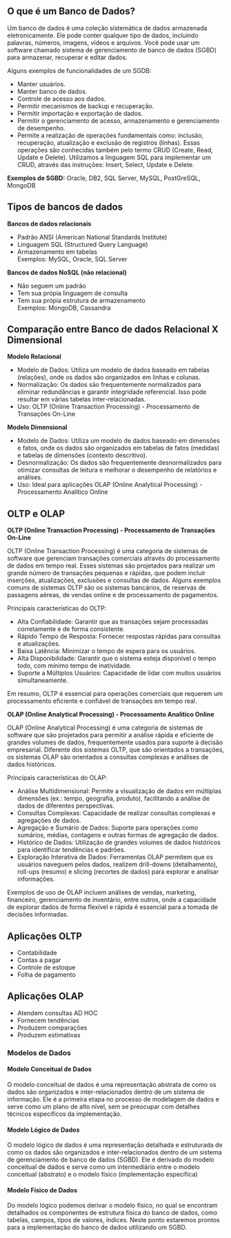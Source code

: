 ## O que é um Banco de Dados?
Um banco de dados é uma coleção sistemática de dados armazenada eletronicamente. Ele pode conter qualquer tipo de dados, incluindo palavras, números, imagens, vídeos e arquivos. Você pode usar um software chamado sistema de gerenciamento de banco de dados (SGBD) para armazenar, recuperar e editar dados.

Alguns exemplos de funcionalidades de um SGDB:
- Manter usuários.
- Manter banco de dados.
- Controle de acesso aos dados.
- Permitir mecanismos de backup e recuperação.
- Permitir importação e exportação de dados.
- Permitir o gerenciamento de acesso, armazenamento e gerenciamento de desempenho.
- Permite a realização de operações fundamentais como: inclusão, recuperação, atualização e exclusão de registros (linhas). Essas operações são conhecidas
também pelo termo CRUD (Create, Read, Update e Delete). Utilizamos a linguagem SQL para implementar um CRUD, através das instruções: Insert, Select, Update e Delete.

**Exemplos de SGBD:**
Oracle, DB2, SQL Server, MySQL, PostGreSQL, MongoDB


## Tipos de bancos de dados

**Bancos de dados relacionais**
- Padrão ANSI (American National Standards Institute)
- Linguagem SQL (Structured Query Language) 
- Armazenamento em tabelas<br>
Exemplos: MySQL, Oracle, SQL Server

**Bancos de dados NoSQL (não relacional)**
- Não seguem um padrão
- Tem sua própia linguagem de consulta
- Tem sua própia estrutura de armazenamento<br>
Exemplos: MongoDB, Cassandra

## Comparação entre Banco de dados Relacional X Dimensional

**Modelo Relacional**
- Modelo de Dados: Utiliza um modelo de dados baseado em tabelas (relações), onde os dados são organizados em linhas e colunas.
- Normalização: Os dados são frequentemente normalizados para eliminar redundâncias e garantir integridade referencial. Isso pode resultar em várias tabelas inter-relacionadas.
- Uso: OLTP (Online Transaction Processing) - Processamento de Transações On-Line

**Modelo Dimensional**
- Modelo de Dados: Utiliza um modelo de dados baseado em dimensões e fatos, onde os dados são organizados em tabelas de fatos (medidas) e tabelas de dimensões (contexto descritivo).
- Desnormalização: Os dados são frequentemente desnormalizados para otimizar consultas de leitura e melhorar o desempenho de relatórios e análises.
- Uso: Ideal para aplicações OLAP (Online Analytical Processing) - Processamento Analítico Online

## OLTP e OLAP

**OLTP (Online Transaction Processing) - Processamento de Transações On-Line**

OLTP (Online Transaction Processing) é uma categoria de sistemas de software que gerenciam transações comerciais através do processamento de dados em tempo real. Esses sistemas são projetados para realizar um grande número de transações pequenas e rápidas, que podem incluir inserções, atualizações, exclusões e consultas de dados. Alguns exemplos comuns de sistemas OLTP são os sistemas bancários, de reservas de passagens aéreas, de vendas online e de processamento de pagamentos.

Principais características do OLTP:
- Alta Confiabilidade: Garantir que as transações sejam processadas corretamente e de forma consistente.
- Rápido Tempo de Resposta: Fornecer respostas rápidas para consultas e atualizações.
- Baixa Latência: Minimizar o tempo de espera para os usuários.
- Alta Disponibilidade: Garantir que o sistema esteja disponível o tempo todo, com mínimo tempo de inatividade.
- Suporte a Múltiplos Usuários: Capacidade de lidar com muitos usuários simultaneamente.
  
Em resumo, OLTP é essencial para operações comerciais que requerem um processamento eficiente e confiável de transações em tempo real.


**OLAP (Online Analytical Processing) - Processamento Analítico Online**

OLAP (Online Analytical Processing) é uma categoria de sistemas de software que são projetados para permitir a análise rápida e eficiente de grandes volumes de dados, frequentemente usados para suporte à decisão empresarial. Diferente dos sistemas OLTP, que são orientados a transações, os sistemas OLAP são orientados a consultas complexas e análises de dados históricos.

Principais características do OLAP:

- Análise Multidimensional: Permite a visualização de dados em múltiplas dimensões (ex.: tempo, geografia, produto), facilitando a análise de dados de diferentes perspectivas.
- Consultas Complexas: Capacidade de realizar consultas complexas e agregações de dados.
- Agregação e Sumário de Dados: Suporte para operações como sumários, médias, contagens e outras formas de agregação de dados.
- Histórico de Dados: Utilização de grandes volumes de dados históricos para identificar tendências e padrões.
- Exploração Interativa de Dados: Ferramentas OLAP permitem que os usuários naveguem pelos dados, realizem drill-downs (detalhamento), roll-ups (resumo) e slicing (recortes de dados) para explorar e analisar informações.
  
Exemplos de uso de OLAP incluem análises de vendas, marketing, financeiro, gerenciamento de inventário, entre outros, onde a capacidade de explorar dados de forma flexível e rápida é essencial para a tomada de decisões informadas.

## Aplicações OLTP
- Contabilidade
- Contas a pagar
- Controle de estoque
- Folha de pagamento

## Aplicações OLAP
- Atendem consultas AD HOC
- Fornecem tendências
- Produzem comparações
- Produzem estimativas

### Modelos de Dados

####  Modelo Conceitual de Dados
O modelo conceitual de dados é uma representação abstrata de como os dados são organizados e inter-relacionados dentro de um sistema de informação. Ele é a primeira etapa no processo de modelagem de dados e serve como um plano de alto nível, sem se preocupar com detalhes técnicos específicos da implementação.

#### Modelo Lógico de Dados
O modelo lógico de dados é uma representação detalhada e estruturada de como os dados são organizados e inter-relacionados dentro de um sistema de gerenciamento de banco de dados (SGBD). Ele é derivado do modelo conceitual de dados e serve como um intermediário entre o modelo conceitual (abstrato) e o modelo físico (implementação específica)

#### Modelo Físico de Dados
Do modelo lógico podemos derivar o modelo físico, no qual se encontram detalhados os componentes de estrutura física do banco de dados, como tabelas, campos, tipos de valores, índices. Neste ponto estaremos prontos para a implementação do banco de dados utilizando um SGBD.
